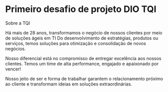 #  Primeiro desafio de projeto DIO TQI

Sobre a TQI

Há mais de 28 anos, transformamos o negócio de nossos clientes por meio de soluções ágeis em TI
Do desenvolvimento de estratégias, produtos ou serviços, temos soluções para otimização e consolidação de novos negócios.

Nosso diferencial está no compromisso de entregar excelência aos nossos clientes.
Temos um time de alta performance, engajado e apaixonado por vencer!

Nosso jeito de ser e forma de trabalhar garantem o relacionamento próximo ao cliente e transformam ideias em soluções extraordinárias.

